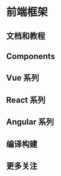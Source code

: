 # 前端框架

## 文档和教程

<content-page 
    uid="31e266c0-edab-4ab3-91fc-d911c83c5038"
    :superlink="[
        {
          uuid:'147cfbdb-8159-4881-8431-52793998373f',
          title: 'MDN',
          icon: '/images/mozilla.png',
          href: 'https://developer.mozilla.org/zh-CN/docs/Web',
          description: '开放的 Web 为开发者提供了巨大的机遇，为了充分利用这些技术，你需要知道如何使用它们。在下方你可以找到相关 Web 技术的文档链接。',
        },
        {
          uuid:'b85cd2fa-6adc-4eb5-b6c7-85b9a115cb8a',
          title: 'ECMA-262',
          description: 'This Standard defines the ECMAScript 2021 general-purpose programming language ！',
          icon: '/images/ecma.png',
          href: 'https://www.ecma-international.org/publications-and-standards/standards/ecma-262/',
        },
        {
          uuid:'2c34229d-45bb-4db6-88b5-609db3b05f33',
          title: 'JavaScript',
          icon: 'https://www.runoob.com/wp-content/uploads/2013/07/js-logo.png',
          href: 'https://www.runoob.com/js/js-tutorial.html',
          description: '菜鸟JavaScript 教程',
        },
        {
          uuid:'605c04e9-b5b6-4372-9f23-275421add6a1',
          title: 'ECMAScript',
          icon: 'https://img1.baidu.com/it/u=393673481,1181948800&fm=26&fmt=auto',
          href: 'http://es.xiecheng.live/',
          description: 'ECMAScript2015~2020语法全解析',
        },
        {
          uuid:'fc51c9d6-6018-4a90-9f1a-c6fe3b0702b4',
          title: 'TypeScript',
          description: 'TypeScript is JavaScript with syntax for types.',
          icon: 'https://www.tslang.cn/assets/images/icons/favicon.ico',
          href: 'https://www.typescriptlang.org/',
        },
        {
          uuid:'eef31c1d-76d7-45d7-8e50-5a765be06363',
          title: 'Sass',
          description: '世界上最成熟、最稳定、最强大的专业级CSS扩展语言！',
          icon: 'https://www.sass.hk/favicon.ico',
          href: 'https://www.sass.hk/',
        },
        {
          uuid:'269c36b0-2588-48dc-aac6-4203600a89ad',
          title: 'Less',
          description: '给 CSS 加点料。',
          icon: 'https://less.bootcss.com/public/ico/favicon.ico',
          href: 'https://less.bootcss.com/',
        },
        {
            title: 'GraphQL',
            icon: 'https://graphql.cn/favicon.ico',
            href: 'https://graphql.cn/',
            description: '一种用于 API 的查询语言',
        },
        {
          uuid:'9d948162-8988-42b9-8c00-35ca85d0c6c1',
          title: 'Vue.js 技术揭秘',
          description: 'Vue.js 技术揭秘',
          icon: 'https://cn.vuejs.org/images/icons/favicon-32x32.png',
          href: 'https://ustbhuangyi.github.io/vue-analysis/',
        },
        {
          uuid:'0ca69d3e-02c3-47cc-8132-9ea8e9d93c35',
          title: '大厂面试题每日一题',
          description: '大厂面试题每日一题',
          icon: 'https://q.shanyue.tech/favicon.ico',
          href: 'https://ustbhuangyi.github.io/vue-analysis/',
        },
        {
          uuid:'ef8e3564-42cf-48a7-9a6d-987483a4f5d9',
          title: '现代 JavaScript 教程',
          icon: 'https://zh.javascript.info/img/favicon/favicon.png',
          href: 'https://zh.javascript.info/',
          description: '从基础知识到高阶主题，只需既简单又详细的解释。',
        },
        {
          uuid:'f46c0bf0-926e-4feb-8509-9d66df605c7a',
          title: '小鑫笔记',
          icon: 'https://it200.cn/img/logo.b96656d2.jpg',
          href: 'https://ospoon.github.io/',
          description: '小鑫笔记在线阅读',
        },
        {
          uuid:'f9ec1f50-bb74-4c3c-8167-c780e67b5943',
          title: 'yarn官方中文文档',
          icon: 'https://www.bookstack.cn/favicon.ico',
          href: 'https://www.bookstack.cn/read/yarn-cn/0.md',
          description: 'yarn官方中文文档',
        },
        {
          uuid:'7964cc70-0c20-427d-b57f-3b53c0fabee4',
          title: '大圣前端',
          icon: 'https://shengxinjing.cn/logo.ico',
          href: 'https://shengxinjing.cn/',
          description: '大圣前端学习路线图',
        },
        {
          uuid:'030c9784-ac17-4fb6-b6f7-2163581947cf',
          title: '前端知识图谱',
          icon: 'https://gw.alicdn.com/tfs/TB1lFaCklfH8KJjy1XbXXbLdXXa-32-32.png',
          href: 'https://f2e.tech/',
          description: '前端知识图谱',
        },
        {
          uuid:'625249ad-f119-4152-b32a-09318e2bddf0',
          title: 'Awesome JS',
          icon: 'https://awesomejs.dev/favicon.png',
          href: 'https://awesomejs.dev/',
          description: 'Select your project type',
        },
        {
          uuid:'344222a5-56be-4c09-a4d5-89349890c856',
          title: '印记中文',
          icon: 'https://docschina.org/favicon.ico',
          href: 'https://docschina.org/',
          description: '印记中文 - 深入挖掘国外前端新领域，为国内 Web 前端开发人员提供优质文档！',
        },
    ]"
/>

## Components

<content-page 
    uid="35d5b666-9dfd-40ef-9355-ef490caa62f6"
    :superlink="[
        {
          uuid:'8df791df-601b-4605-8398-1224f0b241a3',
          title: 'Ant Design Vue',
          icon: 'https://gw.alipayobjects.com/zos/rmsportal/rlpTLlbMzTNYuZGGCVYM.png',
          href: 'https://vue.ant.design/docs/vue/introduce-cn/',
          description: '这里是 Ant Design 的 Vue 实现，开发和服务于企业级后台产品。',
        },
        {
          uuid:'19e87db8-6b53-4138-9924-84341c53a673',
          title: 'Ant Design of React',
          icon: '/images/antd-react.svg',
          href: 'https://ant.design/docs/react/introduce-cn',
          description: '基于 Ant Design 设计体系的 React UI 组件库，主要用于研发企业级中后台产品。',
        },
        {
          uuid:'b8048042-ac63-421a-8873-db245700c6d9',
          title: 'Element',
          icon: 'https://element.eleme.cn/favicon.ico',
          href: 'https://element.eleme.cn/',
          description: 'Element，一套为开发者、设计师和产品经理准备的基于 Vue 2.0 的桌面端组件库',
        },
        {
          uuid:'4432cc4b-b0fc-449b-b38b-2ef30f5fc152',
          title: 'Vant-UI',
          icon: 'https://img01.yzcdn.cn/vant/logo.png',
          href: 'https://vant-contrib.gitee.io/vant/#/zh-CN/',
          description: '有赞前端团队开源的移动端组件库',
        },
        {
          uuid:'95d4d699-8298-46bf-af63-fa39c8df6c29',
          title: 'View-UI',
          icon: 'https://file.iviewui.com/file/iview-design-favicon.ico',
          href: 'http://v1.iviewui.com/',
          description: '一套基于 Vue.js 的高质量 UI 组件库',
        },
        {
          uuid:'42480bb0-c3ae-43ae-b13e-1effdacc6959',
          title: 'NutUI',
          icon: '/images/NutUI.png',
          href: 'https://nutui.jd.com/#/index',
          description: '一套京东风格的轻量级移动端Vue组件库',
        },
        {
          uuid:'580f5f0a-6114-474a-b135-103f8f41b89f',
          title: 'vxetable',
          icon: 'https://vxetable.cn/logo.png',
          href: 'https://vxetable.cn/#/',
          description: 'vxe-table vue 表格解决方案',
        },
        {
          uuid:'580f5f0a-6114-474a-b135-103f8f41b89f',
          title: 'NutUI-Bingo',
          icon: 'https://img14.360buyimg.com/imagetools/jfs/t1/167902/2/8762/791358/603742d7E9b4275e3/e09d8f9a8bf4c0ef.png',
          href: 'https://nutui.jd.com/bingo/#/',
          description: '基于 NutUI 的抽奖组件库，助力营销活动和小游戏场景。',
        },
    ]"
/>

## Vue 系列

<content-page 
    uid="2c9ac5b6-e35a-467e-b0d2-daaad88c4afd"
    :superlink="[
        {
          uuid:'96889717-38e0-4bc8-8150-46e7d85b1037',
          title: 'Vue.js',
          icon: 'https://vuejs.org/images/logo.png',
          href: 'https://staging-cn.vuejs.org/',
          description: '一款用于构建 Web 界面，易学易用，性能出色且功能丰富的框架。',
        },
        {
          uuid:'3f17077c-d4ad-42ba-a4e2-917dd8dde378',
          title: 'Vue2.x',
          icon: 'https://cn.vuejs.org/images/icons/favicon-32x32.png',
          href: 'https://cn.vuejs.org/',
          description: '一款用于构建 Web 界面，易学易用，性能出色且功能丰富的框架。',
        },
        {
          uuid:'5c79de4f-e7de-4629-9fc2-7bc9dcd9bdbe',
          title: 'VueUse',
          icon: 'https://vueuse.org/favicon-32x32.png',
          href: 'https://vueuse.org/',
          description: 'Collection of essential Vue Composition Utilities',
        },
        {
          uuid:'b08c2c6b-48a4-41e5-a173-6b705e5dfd61',
          title: 'Pinia',
          icon: 'https://pinia.vuejs.org/logo.png',
          href: 'https://pinia.vuejs.org/',
          description: 'The Vue Store that you will enjoy using',
        },
        {
          uuid:'0caf9357-d716-4519-868e-951971f90d74',
          title: 'Nuxtjs',
          icon: 'https://nuxtjs.org/_nuxt/icons/icon_64x64.a3b4ce.png',
          href: 'https://zh.nuxtjs.org/',
          description: 'The Intuitive Vue Framework',
        },
        {
          uuid:'1e681af6-d131-4516-b86c-2510e7ad558d',
          title: 'Vue CLI',
          icon: 'https://cn.vuejs.org/images/icons/favicon-32x32.png',
          href: 'https://cli.vuejs.org/zh/',
          description: 'Vue.js 开发的标准工具',
        },
        {
          uuid:'78341854-ee9c-4400-96d8-947bf4311beb',
          title: 'Vue-Element-Admin',
          icon: '/images/panjiachen.ico',
          href: 'https://panjiachen.gitee.io/vue-element-admin-site/zh/',
          description: 'vue-element-admin',
        },
        {
          uuid:'71d27b5b-4660-4864-bb94-e30b36a65373',
          title: 'VuePress',
          icon: '/images/vuepress.png',
          href: 'https://v2.vuepress.vuejs.org/zh/',
          description: 'Vue 驱动的静态网站生成器',
        },
    ]"
/>

## React 系列

<content-page 
    uid="96f4c442-40ba-4f56-a08b-fc50c368dfa0"
    :superlink="[
        {
          uuid:'9a69ecab-4acb-4796-aa53-a5d7a918c10a',
          title: 'React',
          icon: '/images/react.ico',
          href: 'https://react.docschina.org/',
          description: '用于构建用户界面的 JavaScript 库',
        },
        {
          uuid:'9e8c5ae7-d9db-4849-81ca-d326e4d20f07',
          title: 'Create React App',
          icon: '/images/react.ico',
          href: 'http://www.html.cn/create-react-app/',
          description: '通过运行一个命令来建立现代Web应用程序。',
        },
        {
          uuid:'afbc3640-2c74-46ed-99dd-83ff45a5b608',
          title: 'React Native',
          icon: '/images/react.ico',
          href: 'https://reactnative.dev/',
          description: 'React Native Learn once, write anywhere.',
        },
        {
          uuid:'c530a231-9a94-490f-9fa2-bafc6a2eb75e',
          title: 'UmiJS',
          icon: '/images/umi.png',
          href: 'https://umijs.org/',
          description: 'Extensible enterprise-level front-end application framework.',
        },
        {
          uuid:'49882cef-97a4-437b-b168-11e07cecde1e',
          title: 'dumi',
          icon: '/images/umi.png',
          href: 'https://d.umijs.org/',
          description: '为组件开发场景而生的文档工具',
        },
        {
          uuid:'0c016794-db3c-46d3-bfca-ae1357713619',
          title: 'ahooks',
          icon: '/images/ahooks.svg',
          href: 'https://ahooks.js.org/zh-CN',
          description: '一套高质量可靠的 React Hooks 库',
        }
    ]"
/>

## Angular 系列

<content-page 
    uid="8ce4a8ad-36f5-4dca-8bb6-baf99dcb8af0"
    :superlink="[
        {
            uuid:'9b5e734f-aa66-4141-b108-d7dc755f16c3',
            title: 'Angular',
            icon: 'https://angular.cn/assets/images/favicons/favicon.ico',
            href: 'https://angular.cn/',
            description: '一套框架，多种平台；移动端 & 桌面端',
        },
        {
            uuid:'0d936ab8-05bb-43fa-82df-ee4fe0076c97',
            title: 'AntDAngular',
            icon: '/images/antd-angular.png',
            href: 'https://ng.ant.design/docs/introduce/zh',
            description: '遵循 Ant Design 设计规范的 Angular UI 组件库，主要用于研发企业级中后台产品。全部代码开源并遵循 MIT 协议，任何企业、组织及个人均可免费使用。',
        },
        {
            uuid:'175d66ca-9850-4c45-8bba-fa785b4528bc',
            title: 'Angular Material',
            icon: 'https://material.angular.cn/assets/img/favicons/favicon.ico?v=8.2.3',
            href: 'https://material.angular.cn/',
            description: 'Material Design 组件库 for Angular',
        },
        {
            uuid:'feeaea2d-0eb3-4011-8b61-ba5ebe2c8d9d',
            title: 'RxJS Marbles',
            icon: '/images/rxmarbles.png',
            href: 'https://rxmarbles.com/',
            description: 'Interactive diagrams of Rx Observables',
        },
        {
            uuid:'660e42b1-9448-4c31-ae99-da9d1a6ecd77',
            title: 'Rx Visualizer',
            icon: 'https://rxviz.com/favicon.png',
            href: 'https://rxviz.com/',
            description: 'Animated playground for Rx Observables',
        },
    ]"
/>

## 编译构建

<content-page 
    uid="e2392323-8f47-40bb-b944-34987e18492d"
    :superlink="[
        {
            title: 'Vite',
            icon: '/images/vite.svg',
            href: 'https://cn.vitejs.dev/',
            description: '下一代前端开发与构建工具',
        },
        {
            title: 'Webpackjs',
            icon: 'https://www.webpackjs.com/assets/favicon.ico',
            href: 'https://www.webpackjs.com/',
            description: '打包所有的 资源',
        },
        {
            title: 'Rollupjs',
            icon: '/images/rollupjs.png',
            href: 'https://www.rollupjs.com/',
            description:
            'Rollup 是一个 JavaScript 模块打包器，可以将小块代码编译成大块复杂的代码，例如 library 或应用程序。',
        },
        {
            title: 'ESBuild',
            icon: '/images/esbuild.svg',
            href: 'https://esbuild.github.io/',
            description:
            'Our current build tools for the web are 10-100x slower than they could be. The main goal of the esbuild bundler project is to bring about a new era of build tool performance, and create an easy-to-use modern bundler along the way.',
        },
        {
            title: 'Gulpjs',
            icon: '/images/gulpjs.png',
            href: 'https://www.gulpjs.com.cn/',
            description: '用自动化构建工具增强你的工作流程！',
        },
        {
            title: 'Babel',
            icon: '/images/babel.svg',
            href: 'https://babel.docschina.org/',
            description: 'Babel 是一个 JavaScript 编译器。',
        },
    ]"
/>

## 更多关注

<content-page 
    uid="1516ff2f-1876-4a31-90d1-6b9da9f1ba1c"
    :superlink="[
        {
          uuid:'e4c3844a-b0ab-40b8-8495-811c8a010213',
          title: 'qiankun',
          icon: '/images/qiankun.png',
          href: 'https://qiankun.umijs.org/zh',
          description: '可能是你见过最完善的微前端解决方案🧐',
        },
        {
          uuid:'0d38c49e-876a-43f7-b306-54cb025c41dc',
          title: 'MicroApp',
          icon: '/images/micro-zoe.ico',
          href: 'https://micro-zoe.github.io/micro-app/',
          description: '一款轻量、高效、功能强大的微前端框架',
        },
        {
          uuid:'b0924b51-7554-421f-8feb-84b1f9c76517',
          title: 'Electron',
          icon: '/images/electronjs.ico',
          href: 'https://www.electronjs.org/',
          description: '使用 JavaScript，HTML 和 CSS 构建跨平台的桌面应用程序',
        },
        {
          uuid:'e7b63f67-0e3d-435a-97ca-8cbfdb1aa4b6',
          title: 'TAURL',
          icon: '/images/tauri.png',
          href: 'https://tauri.studio/',
          description: '使用 Web 前端构建更小、更快、更安全的桌面应用程序',
        },
        {
          uuid:'edff9bce-b749-4640-a865-0cc6e4027c11',
          title: 'Taro',
          icon: 'http://taro-docs.jd.com/taro/img/favicon.ico',
          href: 'http://taro-docs.jd.com/',
          description: 'Taro 是一个开放式跨端跨框架解决方案，支持使用 React/Vue/Nerv 等框架来开发',
        },
        {
          uuid:'df3d5df0-f140-4095-b547-e0b92b1fa891',
          title: 'uni-app',
          icon: '/images/uni-app.png',
          href: 'https://uniapp.dcloud.io/',
          description: 'uni-app：一个使用 Vue.js 开发跨平台应用的前端框架',
        },
        {
          uuid:'4d568a4f-f7a6-4e68-9749-e03030fc0c3e',
          title: 'code.fun',
          icon: 'https://code.fun/favicon.ico',
          href: 'https://code.fun/',
          description: '做前端 不搬砖 UI 设计稿智能生成前端源代码 8 小时工作量，10 分钟完成',
        },
        {
            title: 'GoGoCode',
            icon: 'https://img.alicdn.com/tfs/TB17V2NvHj1gK0jSZFuXXcrHpXa-256-256.png',
            href: 'https://gogocode.io/zh',
            description:
            '代码转换从未如此简单 全网最简单易上手，可读性最强的 AST 处理工具！',
        },
        {
            title: 'z-paging',
            icon: 'https://z-paging.zxlee.cn/img/logo.png',
            href: 'https://z-paging.zxlee.cn/',
            description:
            '一个uni-app (opens new window)分页组件。全平台兼容，支持自定义下拉刷新、上拉加载更多，支持虚拟列表，支持自动管理空数据图、点击返回顶部，支持聊天分页、本地分页，支持展示最后更新时间，支持国际化等等。',
        },
        {
            title: 'mescroll',
            icon: 'http://www.mescroll.com/favicon.ico',
            href: 'http://www.mescroll.com/',
            description: '精致的下拉刷新和上拉加载js框架',
        },
        {
            title: 'StenCil',
            icon: 'https://stenciljs.com/assets/icon/favicon.ico',
            href: 'https://stenciljs.com/',
            description: 'Build. Customize. Distribute. Adopt.',
        },
    ]"
/>
